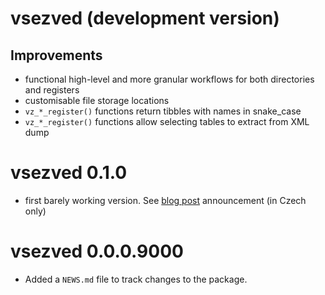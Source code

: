 # vsezved (development version)

## Improvements

* functional high-level and more granular workflows for both directories and registers
* customisable file storage locations
* `vz_*_register()` functions return tibbles with names in snake_case
* `vz_*_register()` functions allow selecting tables to extract from XML dump

# vsezved 0.1.0

* first barely working version. See [blog post](https://petrbouchal.xyz/cz/post/vsezved) announcement (in Czech only)

# vsezved 0.0.0.9000

* Added a `NEWS.md` file to track changes to the package.
